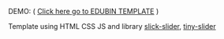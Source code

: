 DEMO: ( [Click here go to EDUBIN TEMPLATE](https://edubin-template.vercel.app/) )

Template using HTML CSS JS and library [slick-slider](https://kenwheeler.github.io/slick/), [tiny-slider](https://ganlanyuan.github.io/tiny-slider/demo/)
